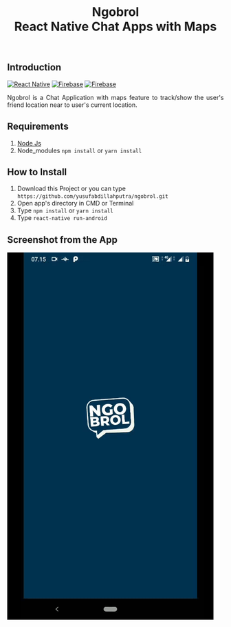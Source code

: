 <h1 align='center'>Ngobrol <br>React Native Chat Apps with Maps</h1>

<br>

## Introduction

[![React Native](https://img.shields.io/badge/react%20native-v0.61.2-blue)](https://facebook.github.io/react-native/)
[![Firebase](https://img.shields.io/badge/firebase-v7.10-orange)](https://firebase.google.com/?gclid=EAIaIQobChMI2qeqx_3C4wIVTiUrCh0i0QGfEAAYASAAEgIPNfD_BwE)
[![Firebase](https://img.shields.io/badge/React%20Native%20Maps-0.26.1-green.svg?style=rounded-square)](https://github.com/react-native-community/react-native-maps)
<p align='justify'>Ngobrol is a Chat Application with maps feature to track/show the user's friend location near to user's current location.</p>

## Requirements

1. <a href="https://nodejs.org/en/download/">Node Js</a>
2. Node_modules `npm install` or `yarn install`

## How to Install

1. Download this Project or you can type `https://github.com/yusufabdillahputra/ngobrol.git`
2. Open app's directory in CMD or Terminal
3. Type `npm install` or `yarn install`
4. Type `react-native run-android`

## Screenshot from the App

![Ngobrol App Demo](./screenshot/readme.gif)
